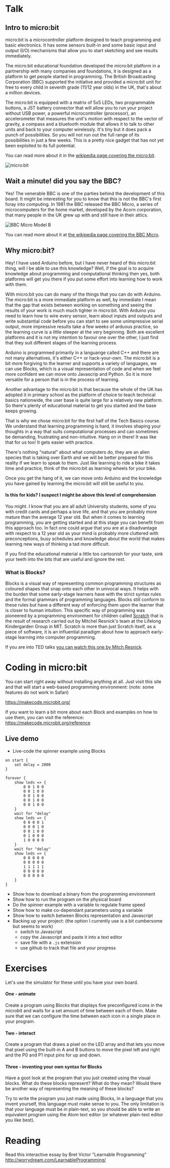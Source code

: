 # Talk

## Intro to micro:bit

micro:bit is a microcontroller platform designed to teach programming and basic electronics. It has some sensors built-in and some basic input and output (I/O) mechanisms that allow you to start sketching and see results immediately. 

The micro:bit educational foundation developed the micro:bit platform in a partnership with many companies and foundations, it is designed as a platform to get people started in programming. The British Broadcasting Corporation (BBC) supported the initiative and provided a micro:bit unit for free to every child in seventh grade (11/12 year olds) in the UK, that's about a million devices. 

The micro:bit is equipped with a matrix of 5x5 LEDs, two programmable buttons, a JST battery connector that will allow you to run your project without USB power, a powerful microcontroller (processor), an accelerometer that measures the unit's motion with respect to the vector of gravity, a compass and a bluetooth module that allows it to talk to other units and back to your computer wirelessly. It's tiny but it does pack a punch of possibilities. So you will not run out the full range of its possibilities in just a few weeks. This is a pretty nice gadget that has not yet been exploited to its full potential.

You can read more about it in the [wikipedia page covering the micro:bit](https://en.wikipedia.org/wiki/Micro_Bit).

![micro:bit](https://cdn.shopify.com/s/files/1/0215/6458/products/microbit-notes_5d79496c-374b-403b-8f41-53d39f201669_580x@2x.png?v=1499953909)

## Wait a minute! did you say the BBC?

Yes! The venerable BBC is one of the parties behind the development of this board. It might be interesting for you to know that this is not the BBC's first foray into computing. In 1981 the BBC released the BBC Micro, a series of microcomputers for the home market, developed by the Acorn corporation, that many people in the UK grew up with and still have in their attics.

![BBC Micro Model B](http://gallery.nen.gov.uk/assets/0802/0000/0127/ict_equipment33_mid.jpg)

You can read more about it at [the wikipedia page covering the BBC Micro](https://en.wikipedia.org/wiki/Micro_Bit). 

## Why micro:bit?

Hey! I have used Arduino before, but I have never heard of this micro:bit thing, will I be able to use this knowledge? Well, if the goal is to acquire knowledge about programming and computational thinking then yes, both platforms will get you there if you put some effort into learning how to work with them. 

With micro:bit you can do many of the things that you can do with Arduino. The micro:bit is a more immediate platform as well, by immediate I mean that the gap that exists between working on something and seeing the results of your work is much much tighter in micro:bit. With Arduino you need to learn how to wire every sensor, learn about inputs and outputs and write substantial code before you can start to see some unimpressive serial output, more impressive results take a few weeks of arduous practice, so the learning curve is a little steeper at the very beginning. Both are excellent platforms and it is not my intention to favour one over the other, I just find that they suit different stages of the learning process.

Arduino is programmed primarily in a languange called C++ and there are not many alternatives, it's either C++ or hack-your-own. The micro:bit is a bit more forgiving to the learner and supports a variety of languages, we can use Blocks, which is a visual representation of code and when we feel more confident we can move onto Javascrip and Python. So it is more versatile for a person that is in the process of learning.

Another advantage to the micro:bit is that because the whole of the UK has adopted it in primary school as the platform of choice to teach technical basics nationwide, the user base is quite large for a relatively new platform. So there's plenty of educational material to get you started and the base keeps growing. 

That is why we chose micro:bit for the first half of the Tech Basics course. We understand that learning programming is hard, it involves shaping your thoughts in a way that suits computational processes and can sometimes be demanding, frustrating and non-intuitive. Hang on in there! It was like that for us too! It gets easier with practice. 

There's nothing "natural" about what computers do, they are an alien species that is taking over Earth and we will be better prepared for this reality if we learn to speak to them. Just like learning to ride a bike it takes time and practice, think of the micro:bit as learning wheels for your bike.

Once you get the hang of it, we can move onto Arduino and the knowledge you have gained by learning the micro:bit will still be useful to you. 

#### Is this for kids? I suspect I might be above this level of comprehension

You might. I know that you are all adult University students, some of you with credit cards and perhaps a love life, and that you are probably more mature than the average 12 year old. But when it comes to learning programming, you are getting started and at this stage you can benefit from this approach too. In fact one could argue that you are at a disadvantage with respect to a 12 year old as your mind is probably more cluttered with preconceptions, busy schedules and knowledge about the world that makes learning new ways of thinking a tad more difficult.

If you find the educational material a little too cartoonish for your taste, sink your teeth into the bits that are useful and ignore the rest.

### What is Blocks?

Blocks is a visual way of representing common programming structures as coloured shapes that snap onto each other in univocal ways. It helps with the burden that some early-stage learners have with the strict syntax rules and the formal grammars of programming languages. Blocks still conform to these rules but have a different way of enforcing them upon the learner that is closer to human intuition. This specific way of programming was pioneered by a programming environment for children called [Scratch](https://en.wikipedia.org/wiki/Scratch_(programming_language)) that is the result of research carried out by Mitchel Resnick's team at the Lifelong Kindergarden Group in MIT. Scratch is more than just Scratch itself, as a piece of software, it is an influential paradigm about how to approach early-stage learning into computer programming.

If you are into TED talks [you can watch this one by Mitch Resnick](https://www.ted.com/talks/mitch_resnick_let_s_teach_kids_to_code?language=en).


# Coding in micro:bit

You can start right away without installing anything at all. Just visit this site and that will start a web-based programming environment:  (note: some features do not work in Safari)

https://makecode.microbit.org/

If you want to learn a bit more about each Block and examples on how to use them, you can visit the reference: https://makecode.microbit.org/reference

## Live demo
- Live-code the spinner example using Blocks
```
on start {
    set delay = 2000
}

forever {
    show leds => {
        0 0 1 0 0
        0 0 1 0 0
        0 0 1 0 0
        0 0 1 0 0
        0 0 1 0 0
    }
    wait for "delay"
    show leds => {
        0 0 0 0 1
        0 0 0 1 0
        0 0 1 0 0
        0 1 0 0 0
        1 0 0 0 0
    }
    wait for "delay"
    show leds => {
        0 0 0 0 0
        0 0 0 0 0
        1 1 1 1 1
        0 0 0 0 0
        0 0 0 0 0
    }
}
```
- Show how to download a binary from the programming environment
- Show how to run the program on the physical board
- Do the spinner example with a variable to regulate frame speed
- Show how to make co-dependant parameters using a variable
- Show how to switch between Blocks representation and Javascript
- Backing up your project: (the option I currently use is a bit cumbersome but seems to work) 
    - switch to Javascript
    - copy the Javascript and paste it into a text editor
    - save file with a `.js` extension
    - use github to track that file and your progress

# Exercises

Let's use the simulator for these until you have your own board.

#### One -  animate
Create a program using Blocks that displays five preconfigured icons in the microbit and waits
for a set amount of time between each of them. Make sure that we can configure the time between each icon in a single place in your program.

#### Two - interact
Create a program that draws a pixel on the LED array and that lets you move that pixel using the built-in A and B buttons to move the pixel left and right and the P0 and P1 input pins for up and down.

#### Three - inventing your own syntax for Blocks
Have a goot look at the program that you just created using the visual blocks. What do these blocks represent? What do they mean? Would there be another way of representing the meaning of these blocks? 

Try to write the program you just made using Blocks, in a language that you invent yourself, this language must make sense to you. The only limitation is that your language must be in plain-text, so you should be able to write an equivalent program using the Atom text editor (or whatever plain-text editor you like best).

# Reading

Read this interactive essay by Bret Victor "Learnable Programming"
http://worrydream.com/LearnableProgramming/

